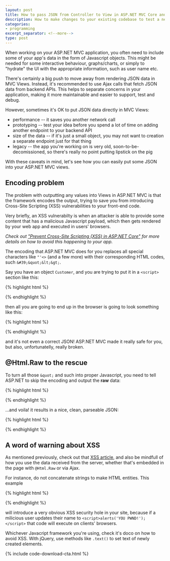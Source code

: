 ```yaml
---
layout: post
title: How to pass JSON from Controller to View in ASP.NET MVC Core and avoid XSS
description: How to make changes to your existing codebase to test a new idea you may have, and roll your changes back if needed, clean and quick.
categories:
- programming
excerpt_separator: <!--more-->
type: post
---
```

When working on your ASP.NET MVC application, you often need to include some of your app's data in
the form of Javascript objects. This might be needed for some interactive behaviour, graphs/charts,
or simply to "hydrate" the UI with the appropriate information, such as user name etc.

There's certainly a big push to move away from rendering JSON data in MVC Views. Instead, it's
recommended to use Ajax calls that fetch JSON data from backend APIs. This helps to separate
concerns in your application, making it more maintainable and easier to support, test and debug.

However, sometimes it's OK to put JSON data directly in MVC Views:

- performance -- it saves you another network call
- prototyping -- test your idea before you spend a lot of time on adding another endpoint to your backend API
- size of the data -- if it's just a small object, you may not want to creation a separate endpoint
  just for that thing
- legacy -- the app you're working on is very old, soon-to-be-decomissioned, so there's really no
  point putting lipstick on the pig

With these caveats in mind, let's see how you can easily put some JSON into your ASP.NET MVC views.

<!--more-->

## Encoding problem
The problem with outputting any values into Views in ASP.NET MVC is that the framework encodes the
output, trying to save you from introducing Cross-Site Scripting (XSS) vulnerabilities to your
front-end code.

Very briefly, an XSS vulnerabilty is when an attacker is able to provide some content that has
a malicious Javascript payload, which then gets rendered by your web app and executed in users'
browsers.

_Check out ["Prevent Cross-Site Scripting (XSS) in ASP.NET Core"][1] for more details on how
to avoid this happening to your app._

The encoding that ASP.NET MVC does for you replaces all special characters like `"'<>` (and a few
more) with their corresponding HTML codes, such `&#39;&quot;&lt;&gt;`.

Say you have an object `Customer`, and you are trying to put it in a `<script>` section like this:

{% highlight html %}
  <script>
    var customers = JSON.parse('@JsonSerializer.Serialize(Model.Customer)');
  </script>
{% endhighlight %}

then all you are going to end up in the browser is going to look something like this:

{% highlight html %}
  <script>
    var customers = JSON.parse('{&quot;Id&quot;:1,&quot;FirstName&quot;:&quot;Hasim&quot;,&quot;LastName&quot;:&quot;Santello&quot;,&quot;DOB&quot;:&quot;2/09/2004&quot;}');
  </script>
{% endhighlight %}

and it's not even a correct JSON! ASP.NET MVC made it really safe for you, but also, unfortunatelly,
really broken.

## @Html.Raw to the rescue
To turn all those `&quot;` and such into proper Javascript, you need to tell ASP.NET to skip the
encoding and output the __raw__ data:

{% highlight html %}
  <script>
    // ...
    var customers = JSON.parse('@Html.Raw(JsonSerializer.Serialize(Model.Customers))');
    // ...
  </script>
{% endhighlight %}

...and voila! it results in a nice, clean, parseable JSON:

{% highlight html %}
  <script>
    // ...
    var customers = JSON.parse('{"Id":1,"FirstName":"Hasim","LastName":"Santello","DOB":"2/09/2004"}');
    // ...
  </script>
{% endhighlight %}

## A word of warning about XSS
As mentioned previously, check out that [XSS article][1], and also be mindfull of how you use the
data received from the server, whether that's embedded in the page with `@Html.Raw` or via Ajax.

For instance, do not concatenate strings to make HTML entities. This example

{% highlight html %}
  <script>
    // ...
    var customer = JSON.parse('... some malicious JSON here with XSS attack...');
    $(body).append($('<div>' + customer.Name + '</div>');
    // ...
  </script>
{% endhighlight %}

will introduce a very obvious XSS security hole in your site, because if a milicious user updates
their name to `<script>alerts('YOU PWND!');</script>` that code will execute on clients' browsers.

Whichever Javacript framework you're using, check it's doco on how to avoid XSS. With jQuery, use
methods like `.text()` to set text of newly created elements.

{% include code-download-cta.html %}

[1]:https://docs.microsoft.com/en-us/aspnet/core/security/cross-site-scripting?view=aspnetcore-5.0
